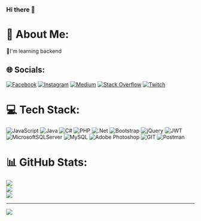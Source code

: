 ### Hi there 👋

# 💫 About Me:
🔭I'm learning backend<br>


## 🌐 Socials:
[![Facebook](https://img.shields.io/badge/Facebook-%231877F2.svg?logo=Facebook&logoColor=white)](https://facebook.com/AhmetEminYarar68) [![Instagram](https://img.shields.io/badge/Instagram-%23E4405F.svg?logo=Instagram&logoColor=white)](https://instagram.com/ahmetyrar) [![Medium](https://img.shields.io/badge/Medium-12100E?logo=medium&logoColor=white)](https://medium.com/@Qetie) [![Stack Overflow](https://img.shields.io/badge/-Stackoverflow-FE7A16?logo=stack-overflow&logoColor=white)](https://stackoverflow.com/users/user:22842314) [![Twitch](https://img.shields.io/badge/Twitch-%239146FF.svg?logo=Twitch&logoColor=white)](https://twitch.tv/Qetie) 

# 💻 Tech Stack:
![JavaScript](https://img.shields.io/badge/javascript-%23323330.svg?style=for-the-badge&logo=javascript&logoColor=%23F7DF1E) ![Java](https://img.shields.io/badge/java-%23ED8B00.svg?style=for-the-badge&logo=openjdk&logoColor=white) ![C#](https://img.shields.io/badge/c%23-%23239120.svg?style=for-the-badge&logo=c-sharp&logoColor=white) ![PHP](https://img.shields.io/badge/php-%23777BB4.svg?style=for-the-badge&logo=php&logoColor=white) ![.Net](https://img.shields.io/badge/.NET-5C2D91?style=for-the-badge&logo=.net&logoColor=white) ![Bootstrap](https://img.shields.io/badge/bootstrap-%238511FA.svg?style=for-the-badge&logo=bootstrap&logoColor=white) ![jQuery](https://img.shields.io/badge/jquery-%230769AD.svg?style=for-the-badge&logo=jquery&logoColor=white) ![JWT](https://img.shields.io/badge/JWT-black?style=for-the-badge&logo=JSON%20web%20tokens) ![MicrosoftSQLServer](https://img.shields.io/badge/Microsoft%20SQL%20Server-CC2927?style=for-the-badge&logo=microsoft%20sql%20server&logoColor=white) ![MySQL](https://img.shields.io/badge/mysql-%2300000f.svg?style=for-the-badge&logo=mysql&logoColor=white) ![Adobe Photoshop](https://img.shields.io/badge/adobe%20photoshop-%2331A8FF.svg?style=for-the-badge&logo=adobe%20photoshop&logoColor=white) ![GIT](https://img.shields.io/badge/Git-fc6d26?style=for-the-badge&logo=git&logoColor=white) ![Postman](https://img.shields.io/badge/Postman-FF6C37?style=for-the-badge&logo=postman&logoColor=white)
# 📊 GitHub Stats:
![](https://github-readme-stats.vercel.app/api?username=AhmetEminYarar&theme=dracula&hide_border=false&include_all_commits=false&count_private=false)<br/>
![](https://github-readme-streak-stats.herokuapp.com/?user=AhmetEminYarar&theme=dracula&hide_border=false)<br/>
![](https://github-readme-stats.vercel.app/api/top-langs/?username=AhmetEminYarar&theme=dracula&hide_border=false&include_all_commits=false&count_private=false&layout=compact)

---
[![](https://visitcount.itsvg.in/api?id=AhmetEminYarar&icon=8&color=10)](https://visitcount.itsvg.in)

<!-- Proudly created with GPRM ( https://gprm.itsvg.in ) -->
